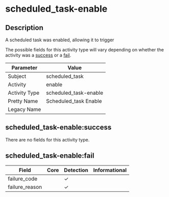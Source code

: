 scheduled_task-enable
=====================

Description
-----------
A scheduled task was enabled, allowing it to trigger

The possible fields for this activity type will vary depending on whether the activity was a [success](#scheduled_task-enablesuccess) or a [fail](#scheduled_task-enablefail).

| Parameter     | Value                 |
| ------------- | --------------------- |
| Subject       | scheduled_task        |
| Activity      | enable                |
| Activity Type | scheduled_task-enable |
| Pretty Name   | Scheduled_task Enable |
| Legacy Name   |                       |

scheduled_task-enable:success
-----------------------------

There are no fields for this activity type.


scheduled_task-enable:fail
--------------------------

| Field          | Core | Detection | Informational |
| -------------- | ---- | --------- | ------------- |
| failure_code   |      | &#10003;  |               |
| failure_reason |      | &#10003;  |               |